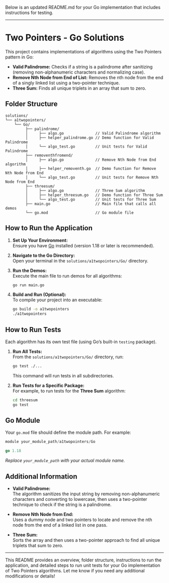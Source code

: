 Below is an updated README.md for your Go implementation that includes instructions for testing.

---

# Two Pointers - Go Solutions

This project contains implementations of algorithms using the Two Pointers pattern in Go:

- **Valid Palindrome:** Checks if a string is a palindrome after sanitizing (removing non-alphanumeric characters and normalizing case).
- **Remove Nth Node from End of List:** Removes the nth node from the end of a singly linked list using a two-pointer technique.
- **Three Sum:** Finds all unique triplets in an array that sum to zero.

## Folder Structure

```
solutions/
└── a1twopointers/
    └── Go/
         ├── palindrome/
         │     ├── algo.go              // Valid Palindrome algorithm
         │     ├── helper_palindrome.go // Demo function for Valid Palindrome
         │     └── algo_test.go         // Unit tests for Valid Palindrome
         ├── removenthfromend/
         │     ├── algo.go              // Remove Nth Node from End algorithm
         │     ├── helper_removenth.go  // Demo function for Remove Nth Node from End
         │     └── algo_test.go         // Unit tests for Remove Nth Node from End
         ├── threesum/
         │     ├── algo.go              // Three Sum algorithm
         │     ├── helper_threesum.go   // Demo function for Three Sum
         │     └── algo_test.go         // Unit tests for Three Sum
         ├── main.go                    // Main file that calls all demos
         └── go.mod                     // Go module file
```

## How to Run the Application

1. **Set Up Your Environment:**  
   Ensure you have [Go](https://golang.org/dl/) installed (version 1.18 or later is recommended).

2. **Navigate to the Go Directory:**  
   Open your terminal in the `solutions/a1twopointers/Go/` directory.

3. **Run the Demos:**  
   Execute the main file to run demos for all algorithms:

   ```bash
   go run main.go
   ```

4. **Build and Run (Optional):**  
   To compile your project into an executable:
   ```bash
   go build -o a1twopointers
   ./a1twopointers
   ```

## How to Run Tests

Each algorithm has its own test file (using Go’s built-in `testing` package).

1. **Run All Tests:**  
   From the `solutions/a1twopointers/Go/` directory, run:

   ```bash
   go test ./...
   ```

   This command will run tests in all subdirectories.

2. **Run Tests for a Specific Package:**  
   For example, to run tests for the **Three Sum** algorithm:
   ```bash
   cd threesum
   go test
   ```

## Go Module

Your `go.mod` file should define the module path. For example:

```go
module your_module_path/a1twopointers/Go

go 1.18
```

_Replace `your_module_path` with your actual module name._

## Additional Information

- **Valid Palindrome:**  
  The algorithm sanitizes the input string by removing non-alphanumeric characters and converting to lowercase, then uses a two-pointer technique to check if the string is a palindrome.

- **Remove Nth Node from End:**  
  Uses a dummy node and two pointers to locate and remove the nth node from the end of a linked list in one pass.

- **Three Sum:**  
  Sorts the array and then uses a two-pointer approach to find all unique triplets that sum to zero.

---

This README provides an overview, folder structure, instructions to run the application, and detailed steps to run unit tests for your Go implementation of Two Pointers algorithms. Let me know if you need any additional modifications or details!

